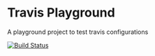 # Travis Playground

A playground project to test travis configurations 

[![Build Status](https://travis-ci.org/mtf90/travis-playground.svg?branch=master)](https://travis-ci.org/mtf90/travis-playground)
